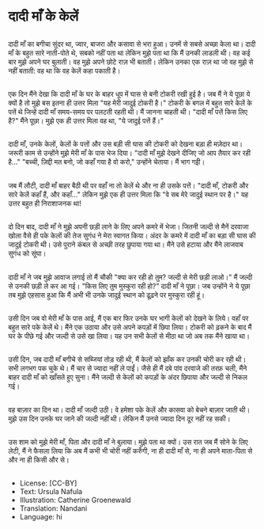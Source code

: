 # दादी माँ के केलें

##
दादी माँ का बगीचा सुंदर था, ज्वार, बाजरा और कसावा से भरा हुआ। उनमें से सबसे अच्छा केला था। दादी माँ के बहुत सारे नाती-पोते थे, सबको नहीं पता था लेकिन मुझे पता था कि मैं उनकी लाडली थी। वह कई बार मुझे अपने घर बुलाती। वह मुझे अपने छोटे राज़ भी बताती। लेकिन उनका एक राज़ था जो वह मुझे से नहीं बताती: वह था कि वह केलें कहा पकाती है।

##
एक दिन मैंने देखा कि दादी माँ के घर के बाहर धूप में घास से बनी टोकरी रखी हुई है। जब मैं ने ये पूछा ये क्यों है तो मुझे बस इतना ही उत्तर मिला "यह मेरी जादुई टोकरी है।" टोकरी के बगल में बहुत सारे केलें के पत्तें थे जिन्हें दादी माँ समय-समय पर पलटती रहती थी। मैं जानना चाहती थी। "दादी माँ पत्तें किस लिए है?" मैंने पूछा। मुझे एक ही उत्तर मिला वह था, "ये जादुई पत्तें हैं।"

##
दादी माँ, उनके केलों, केलों के पत्तों और उस बड़ी सी घास की टोकरी को देखना बड़ा ही मज़ेदार था। जरूरी काम से उन्होंने मुझे मेरी माँ के पास भेज दिया। "दादी माँ मुझे देखने दीजिए जो आप तैयार कर रही है..." "बच्ची, ज़िद्दी मत बनो, जो कहाँ गया है वो करो," उन्होंने चेताया। मैं भाग गईी।

##
जब मैं लौटी, दादी माँ बाहर बैठी थी पर वहाँ ना तो केलें थे और ना ही उसके पत्तें। "दादी माँ, टोकरी और सारे केलें कहाँ हैं, और कहाँ..." लेकिन मुझे एक ही उत्तर मिला कि "वे सब मेरे जादुई स्थान पर है।" यह उत्तर बहुत ही निराशाजनक था!

##
दो दिन बाद, दादी माँ ने मुझे अपनी छड़ी लाने के लिए अपने कमरे में भेजा। जितनी जल्दी से मैनें दरवाजा खोला वैसे ही पके केलों की तेज सुगंध ने मेरा स्वागत किया। अंदर के कमरे में दादी माँ का बड़ा सी घास की जादुई टोकरी थी। उसे पुराने कंबल से अच्छी तरह छुपाया गया था। मैंने उसे हटाया और मैंने लाजवाब सुगंध को सूंघा।

##
दादी माँ ने जब मुझे आवाज लगाई तो मैं चौकी "क्या कर रही हो तुम? जल्दी से मेरी छड़ी लाओ।" मैं जल्दी से उनकी छड़ी ले कर आ गई। "किस लिए तुम मुस्कुरा रही हो?" दादी माँ ने पूछा। जब उन्होंने ने ये पूछा तब मुझे एहसास हुआ कि मैं अभी भी उनके जादुई स्थान को ढूढ़ने पर मुस्कुरा रही हूं।

##
उसी दिन जब वो मेरी माँ के पास आई, मैं एक बार फिर उनके घर भागी केलों को देखने के लिये। वहाँ पर बहुत सारे पके केलें थे। मैंने एक उठाया और उसे अपने कपड़ों में छिपा लिया। टोकरी को ढ़कने के बाद मैं घर के पीछे गई और जल्दी से उसे खा लिया। यह उन सभी केलों से मीठा था जो अब तक मैंने खाया था।

##
उसी दिन, जब दादी माँ बगीचे से सब्जियां तोड़ रही थी, मैं केलों को झाँक कर उनकी चोरी कर रही थी। सभी लगभग पक चुके थे। मैं चार से ज्यादा नहीं ले पाईं। जैसे ही मैं दबे पांव दरवाजे की तरफ़ चली, मैंने बाहर दादी माँ को खाँसते हुए सुना। मैंने जल्दी से केलों को कपड़ों के अंदर छिपाया और जल्दी से निकल गई।

##
वह बाज़ार का दिन था। दादी माँ जल्दी उठी। वे हमेशा पके केलें और कासवा को बेचने बाज़ार जाती थी। मुझे उस दिन उनके घर जाने की जल्दी नहीं थी। लेकिन मैं उनसे ज्यादा दिन दूर नहीं रह सकी।

##
उस शाम को मुझे मेरी माँ, पिता और दादी माँ ने बुलाया। मुझे पता था क्यों। उस रात जब मैं सोने के लिए लेटी, मैं ने फैसला लिया कि अब मैं कभी भी चोरी नहीं करुँगी, ना ही दादी माँ से, ना ही अपने माता-पिता से और ना ही किसी और से।

##
* License: [CC-BY]
* Text: Ursula Nafula
* Illustration: Catherine Groenewald
* Translation: Nandani
* Language: hi

